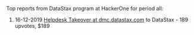 Top reports from DataStax program at HackerOne for period all:

1. 16-12-2019 [Helpdesk Takeover at dmc.datastax.com](https://hackerone.com/reports/759454) to DataStax - 189 upvotes, $189
